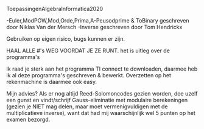 ToepassingenAlgebraInformatica2020

-Euler,ModPOW,Mod,Orde,Prima,A-Peusodprime & ToBinary geschreven door Niklas Van der Mersch
-Inverse geschreven door Tom Hendrickx

Gebruiken op eigen risico, bugs kunnen er zijn. 

HAAL ALLE #'s WEG VOORDAT JE ZE RUNT. het is uitleg over de programma's 

Ik raad je sterk aan het programma TI connect te downloaden, daarmee heb ik al deze programma's geschreven & bewerkt. Overzetten op het rekenmachine is daarmee ook easy. 

Mijn advies? Als er nog altijd Reed-Solomoncodes gezien worden, doe uzelf een gunst en vindt/schrijf Gauss-eliminatie met modulaire berekeningen (gezien je NIET mag delen, maar moet vermenigvuldigen met de multiplicatieve inverse), want dat had mij waarschijnlijk wel 5 punten op het examen bezorgd. 


